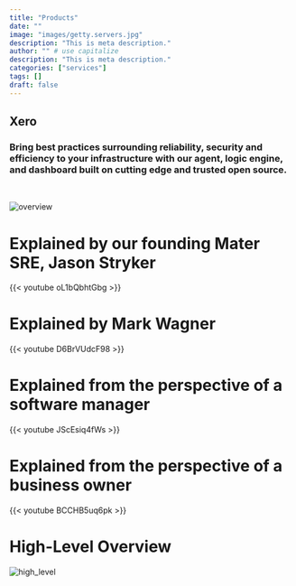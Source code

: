 ```yaml
---
title: "Products"
date: ""
image: "images/getty.servers.jpg"
description: "This is meta description."
author: "" # use capitalize
description: "This is meta description."
categories: ["services"]
tags: []
draft: false
---
```


## Xero

### Bring best practices surrounding reliability, security and efficiency to your infrastructure with our agent, logic engine, and dashboard built on cutting edge and trusted open source.

&nbsp;
&nbsp;

![overview](/images/gantry_diagramj.jpg#center)
&nbsp;

# Explained by our founding Mater SRE, Jason Stryker
{{< youtube oL1bQbhtGbg >}}
# Explained by Mark Wagner
{{< youtube D6BrVUdcF98 >}}
# Explained from the perspective of a software manager
{{< youtube JScEsiq4fWs >}}
# Explained from the perspective of a business owner
{{< youtube BCCHB5uq6pk >}}

# High-Level Overview
![high_level](/images/high_level.png#center)
